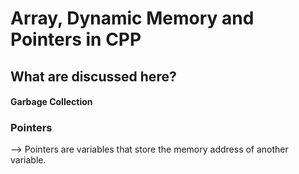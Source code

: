 # Array, Dynamic Memory and Pointers in CPP

## What are discussed here?

#### Garbage Collection
### Pointers
--> Pointers are variables that store the memory
address of another variable.
